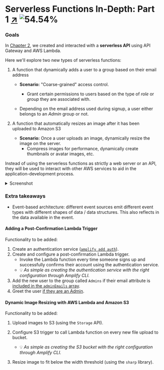 # Serverless Functions In-Depth: Part 1 [↗] ![54.54%](https://progress-bar.dev/54/)

### Goals

In [Chapter 2][02-getting-started], we created and interacted with a **serverless API** using API Gateway and AWS Lambda.

Here we'll explore two new types of serverless functions:

1. A function that dynamically adds a user to a group based on their email address

   - **Scenario:** "Coarse-grained" access control.

     - Grant certain permissions to users based on the type of _role_ or _group_ they are associated with.

   - Depending on the email address used during signup, a user either belongs to an _Admin_ group or not.

1. A function that automatically resizes an image after it has been uploaded to Amazon S3

   - **Scenario:** Once a user uploads an image, dynamically resize the image on the server.
     - Compress images for performance, dynamically create thumbnails or avatar images, etc.

Instead of using the serverless functions as strictly a web server or an API, they will be used to interact with other AWS services to aid in the application-development process.

<details>
  <summary>Screenshot</summary>

![FSS#06 Serverless Functions In-Depth: Part 1](https://user-images.githubusercontent.com/511893/120945321-921c6e00-c706-11eb-8c23-a63b618689fe.png)

</details>

### Extra takeaways

- Event-based architecture: different event sources emit different event types with different shapes of data / data structures. This also reflects in the data available in the event.

#### Adding a Post-Confirmation Lambda Trigger

Functionality to be added:

1. Create an authentication service ([`amplify add auth`](https://github.com/mariusbutuc/bookata/pull/19/commits/3dd171f)).
1. Create and configure a post-confirmation Lambda trigger.
   - Invoke the Lambda function every time someone signs up and successfully confirms their account using the authentication service.
   - 💡 _As simple as creating the authentication service with the right configuration through Amplify CLI._
1. Add the new user to the group called `Admins` if their email attribute is [included in the `adminEmails` array](https://github.com/mariusbutuc/bookata/pull/19/commits/2ac6ac8).
1. Greet the user [if they are an Admin](https://github.com/mariusbutuc/bookata/pull/19/commits/49f16d8).

#### Dynamic Image Resizing with AWS Lambda and Amazon S3

Functionality to be added:

1. Upload images to S3 (using the `Storage` API).
1. Configure S3 trigger to call Lambda function on every new file upload to bucket.

   - 💡 _As simple as creating the S3 bucket with the right configuration through Amplify CLI._

1. Resize image to fit below the width threshold (using the `sharp` library).

[↗]: https://learning-oreilly-com.ezproxy.torontopubliclibrary.ca/library/view/full-stack-serverless/9781492059882/ch06.html
[02-getting-started]: 02-getting-started
